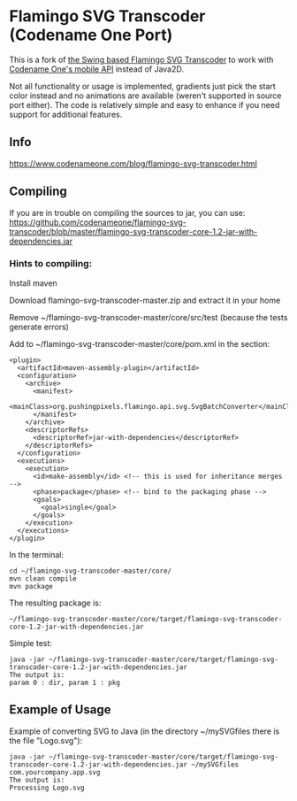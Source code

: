 Flamingo SVG Transcoder (Codename One Port)
===========================================

This is a fork of [the Swing based Flamingo SVG Transcoder](https://github.com/ebourg/flamingo-svg-transcoder) to work with [Codename One's mobile API](https://www.codenameone.com/) instead of Java2D.

Not all functionality or usage is implemented, gradients just pick the start color instead and no animations are available (weren't supported in source port either). The code is relatively simple and easy to enhance if you need support for additional features.

## Info
https://www.codenameone.com/blog/flamingo-svg-transcoder.html

## Compiling
If you are in trouble on compiling the sources to jar, you can use:
https://github.com/codenameone/flamingo-svg-transcoder/blob/master/flamingo-svg-transcoder-core-1.2-jar-with-dependencies.jar

### Hints to compiling:
Install maven

Download flamingo-svg-transcoder-master.zip and extract it in your home

Remove ~/flamingo-svg-transcoder-master/core/src/test (because the tests generate errors)

Add to ~/flamingo-svg-transcoder-master/core/pom.xml in the <build><plugins> section:
  
```
<plugin>
  <artifactId>maven-assembly-plugin</artifactId>
  <configuration>
    <archive>
      <manifest>
        <mainClass>org.pushingpixels.flamingo.api.svg.SvgBatchConverter</mainClass>
      </manifest>
    </archive>
    <descriptorRefs>
      <descriptorRef>jar-with-dependencies</descriptorRef>
    </descriptorRefs>
  </configuration>
  <executions>
    <execution>
      <id>make-assembly</id> <!-- this is used for inheritance merges -->
      <phase>package</phase> <!-- bind to the packaging phase -->
      <goals>
        <goal>single</goal>
      </goals>
    </execution>
  </executions>
</plugin>
```

In the terminal:
```
cd ~/flamingo-svg-transcoder-master/core/
mvn clean compile
mvn package
```

The resulting package is:
```
~/flamingo-svg-transcoder-master/core/target/flamingo-svg-transcoder-core-1.2-jar-with-dependencies.jar
```

Simple test:
```
java -jar ~/flamingo-svg-transcoder-master/core/target/flamingo-svg-transcoder-core-1.2-jar-with-dependencies.jar
The output is:
param 0 : dir, param 1 : pkg
```

## Example of Usage
Example of converting SVG to Java (in the directory ~/mySVGfiles there is the file "Logo.svg"):
```
java -jar ~/flamingo-svg-transcoder-master/core/target/flamingo-svg-transcoder-core-1.2-jar-with-dependencies.jar ~/mySVGfiles  com.yourcompany.app.svg
The output is:
Processing Logo.svg
```
